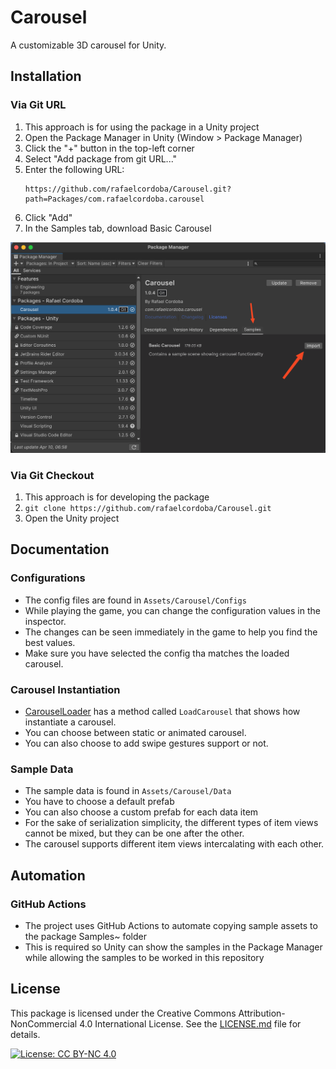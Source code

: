 # Carousel

A customizable 3D carousel for Unity.

## Installation

### Via Git URL

1. This approach is for using the package in a Unity project
2. Open the Package Manager in Unity (Window > Package Manager)
2. Click the "+" button in the top-left corner
3. Select "Add package from git URL..."
4. Enter the following URL:
   ```
   https://github.com/rafaelcordoba/Carousel.git?path=Packages/com.rafaelcordoba.carousel
   ```
5. Click "Add"
6. In the Samples tab, download Basic Carousel

![Package Manager](Documentation/package-manager.png)

### Via Git Checkout

1. This approach is for developing the package
2. `git clone https://github.com/rafaelcordoba/Carousel.git`
3. Open the Unity project

## Documentation

### Configurations
- The config files are found in `Assets/Carousel/Configs`
- While playing the game, you can change the configuration values in the inspector.
- The changes can be seen immediately in the game to help you find the best values.
- Make sure you have selected the config tha matches the loaded carousel.

### Carousel Instantiation
- [CarouselLoader](https://github.com/rafaelcordoba/Carousel/blob/main/Assets/Carousel/Scripts/CarouselLoader.cs) has a method called `LoadCarousel` that shows how instantiate a carousel.
- You can choose between static or animated carousel.
- You can also choose to add swipe gestures support or not.

### Sample Data
- The sample data is found in `Assets/Carousel/Data`
- You have to choose a default prefab
- You can also choose a custom prefab for each data item
- For the sake of serialization simplicity, the different types of item views cannot be mixed, but they can be one after the other.
- The carousel supports different item views intercalating with each other.

## Automation
### GitHub Actions
- The project uses GitHub Actions to automate copying sample assets to the package Samples~ folder
- This is required so Unity can show the samples in the Package Manager while allowing the samples to be worked in this repository

## License

This package is licensed under the Creative Commons Attribution-NonCommercial 4.0 International License. See the [LICENSE.md](LICENSE.md) file for details.

[![License: CC BY-NC 4.0](https://img.shields.io/badge/License-CC%20BY--NC%204.0-lightgrey.svg)](https://creativecommons.org/licenses/by-nc/4.0/) 